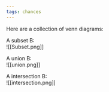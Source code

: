 ```yaml
---
tags: chances
---
```


Here are a collection of venn diagrams:

A subset B:  
![[Subset.png]]

A union B:  
![[union.png]]

A intersection B:  
![[intersection.png]]